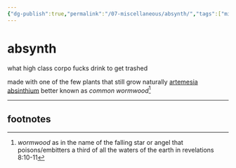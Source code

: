 ```yaml
---
{"dg-publish":true,"permalink":"/07-miscellaneous/absynth/","tags":["misc","richpeople","drinks","drugs","plants"],"created":"2024-12-27T14:47:01.869-06:00","updated":"2024-12-27T15:03:39.645-06:00"}
---
```


# absynth
what high class corpo fucks drink to get trashed

made with one of the few plants that still grow naturally [artemesia absinthium](https://en.wikipedia.org/wiki/Artemisia_absinthium) better known as *common wormwood*[^1]

---
## footnotes

[^1]: *wormwood* as in the name of the falling star or angel that poisons/embitters a third of all the waters of the earth in revelations 8:10-11